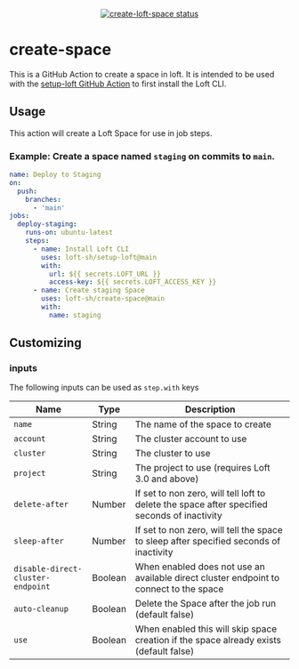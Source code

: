 <p style="text-align: center;">
  <a href="https://github.com/loft-sh/create-space/actions"><img alt="create-loft-space status" src="https://github.com/loft-sh/create-space/workflows/build-test/badge.svg"></a>
</p>

# create-space

This is a GitHub Action to create a space in loft. It is intended to be used with the [setup-loft GitHub Action](https://github.com/loft-sh/setup-loft) to first install the Loft CLI.

## Usage

This action will create a Loft Space for use in job steps.

### Example: Create a space named `staging` on commits to `main`.
```yaml
name: Deploy to Staging
on:
  push:
    branches:
      - 'main'
jobs:
  deploy-staging:
    runs-on: ubuntu-latest
    steps:
      - name: Install Loft CLI
        uses: loft-sh/setup-loft@main
        with:
          url: ${{ secrets.LOFT_URL }}
          access-key: ${{ secrets.LOFT_ACCESS_KEY }}
      - name: Create staging Space
        uses: loft-sh/create-space@main
        with:
          name: staging
```

## Customizing

### inputs

The following inputs can be used as `step.with` keys

| Name                              | Type     | Description                                                                                  |
|-----------------------------------|----------|----------------------------------------------------------------------------------------------|
| `name`                            | String   | The name of the space to create                                                              |
| `account`                         | String   | The cluster account to use                                                                   |
| `cluster`                         | String   | The cluster to use                                                                           |
| `project`                         | String   | The project to use (requires Loft 3.0 and above)                                             |
| `delete-after`                    | Number   | If set to non zero, will tell loft to delete the space after specified seconds of inactivity |
| `sleep-after`                     | Number   | If set to non zero, will tell the space to sleep after specified seconds of inactivity       |
| `disable-direct-cluster-endpoint` | Boolean   | When enabled does not use an available direct cluster endpoint to connect to the space      |
| `auto-cleanup`                    | Boolean   | Delete the Space after the job run (default false)                                          |
| `use`                             | Boolean   | When enabled this will skip space creation if the space already exists (default false)      |